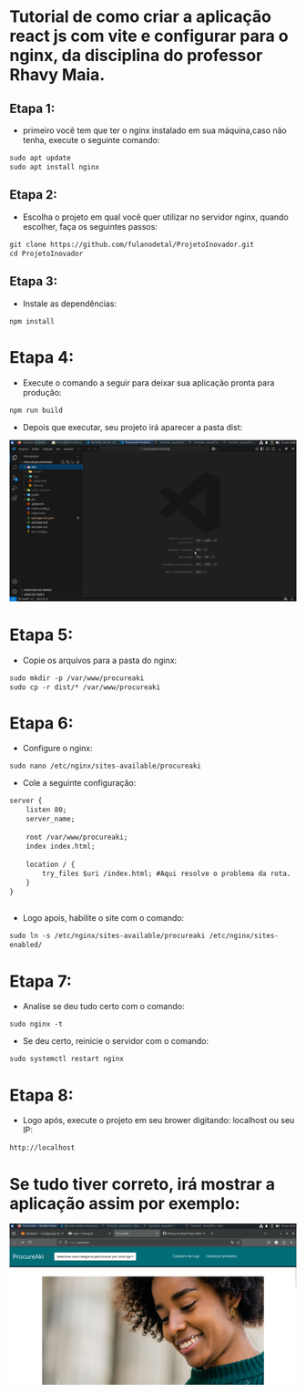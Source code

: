 # Tutorial de como criar a aplicação react js com vite e configurar para o nginx, da disciplina do professor Rhavy Maia.

## Etapa 1:
- primeiro você tem que ter o nginx instalado em sua máquina,caso não tenha, execute o seguinte comando:

```
sudo apt update
sudo apt install nginx
``` 
## Etapa 2:
- Escolha o projeto em qual você quer utilizar no servidor nginx, quando escolher, faça os seguintes passos:
```
git clone https://github.com/fulanodetal/ProjetoInovador.git
cd ProjetoInovador
```  
## Etapa 3:
- Instale as dependências:
```
npm install
```
# Etapa 4: 
- Execute o comando a seguir para deixar sua aplicação pronta para produção:
```
npm run build
```
- Depois que executar, seu projeto irá aparecer a pasta dist:

![imagemdist](image/telaincial.png)
# Etapa 5: 
- Copie os arquivos para a pasta do nginx:

```
sudo mkdir -p /var/www/procureaki
sudo cp -r dist/* /var/www/procureaki
```
# Etapa 6:
- Configure o nginx:
```
sudo nano /etc/nginx/sites-available/procureaki

```
- Cole a seguinte configuração:
```
server {
    listen 80;
    server_name;

    root /var/www/procureaki;
    index index.html;

    location / {
        try_files $uri /index.html; #Aqui resolve o problema da rota.
    }
}


```
- Logo apois, habilite o site com o comando:
  
```
sudo ln -s /etc/nginx/sites-available/procureaki /etc/nginx/sites-enabled/
```
# Etapa 7:
- Analise se deu tudo certo com o comando:
```
sudo nginx -t
```
- Se deu certo, reinicie o servidor com o comando:
```
sudo systemctl restart nginx
```
# Etapa 8:
- Logo após, execute o projeto em seu brower digitando: localhost  ou seu IP:
  
```
http://localhost
```
# Se tudo tiver correto, irá mostrar a aplicação assim por exemplo: 

![appBrowser](image/original.png)